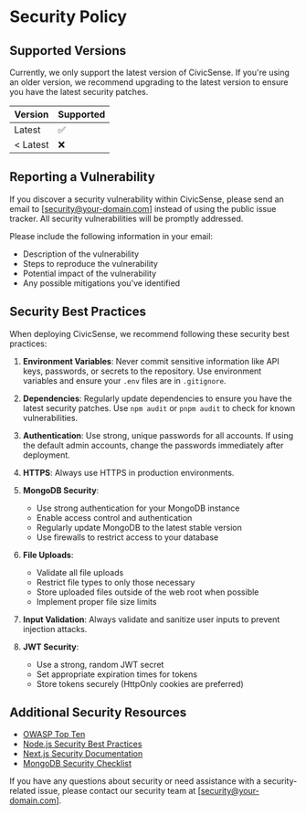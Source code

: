 # Security Policy

## Supported Versions

Currently, we only support the latest version of CivicSense. If you're using an older version, we recommend upgrading to the latest version to ensure you have the latest security patches.

| Version | Supported          |
| ------- | ------------------ |
| Latest  | :white_check_mark: |
| < Latest| :x:                |

## Reporting a Vulnerability

If you discover a security vulnerability within CivicSense, please send an email to [security@your-domain.com] instead of using the public issue tracker. All security vulnerabilities will be promptly addressed.

Please include the following information in your email:

- Description of the vulnerability
- Steps to reproduce the vulnerability
- Potential impact of the vulnerability
- Any possible mitigations you've identified

## Security Best Practices

When deploying CivicSense, we recommend following these security best practices:

1. **Environment Variables**: Never commit sensitive information like API keys, passwords, or secrets to the repository. Use environment variables and ensure your `.env` files are in `.gitignore`.

2. **Dependencies**: Regularly update dependencies to ensure you have the latest security patches. Use `npm audit` or `pnpm audit` to check for known vulnerabilities.

3. **Authentication**: Use strong, unique passwords for all accounts. If using the default admin accounts, change the passwords immediately after deployment.

4. **HTTPS**: Always use HTTPS in production environments.

5. **MongoDB Security**: 
   - Use strong authentication for your MongoDB instance
   - Enable access control and authentication
   - Regularly update MongoDB to the latest stable version
   - Use firewalls to restrict access to your database

6. **File Uploads**: 
   - Validate all file uploads
   - Restrict file types to only those necessary
   - Store uploaded files outside of the web root when possible
   - Implement proper file size limits

7. **Input Validation**: Always validate and sanitize user inputs to prevent injection attacks.

8. **JWT Security**: 
   - Use a strong, random JWT secret
   - Set appropriate expiration times for tokens
   - Store tokens securely (HttpOnly cookies are preferred)

## Additional Security Resources

- [OWASP Top Ten](https://owasp.org/www-project-top-ten/)
- [Node.js Security Best Practices](https://nodejs.org/en/docs/guides/security/)
- [Next.js Security Documentation](https://nextjs.org/docs/advanced-features/security-headers)
- [MongoDB Security Checklist](https://docs.mongodb.com/manual/administration/security-checklist/)

If you have any questions about security or need assistance with a security-related issue, please contact our security team at [security@your-domain.com].